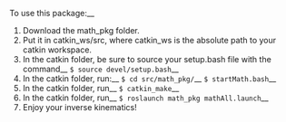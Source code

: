 To use this package:__
1) Download the math_pkg folder.
2) Put it in catkin_ws/src, where catkin_ws is the absolute path to your catkin workspace.
3) In the catkin folder, be sure to source your setup.bash file with the command__
```$ source devel/setup.bash```__
4) In the catkin folder, run:__
```$ cd src/math_pkg/```__
```$ startMath.bash```__
5) In the catkin folder, run__
```$ catkin_make```__
6) In the catkin folder, run__
```$ roslaunch math_pkg mathAll.launch```__
7) Enjoy your inverse kinematics!